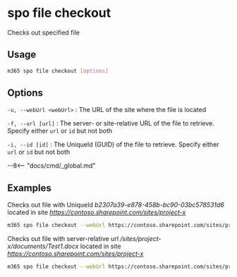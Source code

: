 # spo file checkout

Checks out specified file

## Usage

```sh
m365 spo file checkout [options]
```

## Options

`-u, --webUrl <webUrl>`
: The URL of the site where the file is located

`-f, --url [url]`
: The server- or site-relative URL of the file to retrieve. Specify either `url` or `id` but not both

`-i, --id [id]`
: The UniqueId (GUID) of the file to retrieve. Specify either `url` or `id` but not both

--8<-- "docs/cmd/_global.md"

## Examples

Checks out file with UniqueId _b2307a39-e878-458b-bc90-03bc578531d6_ located in site _https://contoso.sharepoint.com/sites/project-x_

```sh
m365 spo file checkout --webUrl https://contoso.sharepoint.com/sites/project-x --id 'b2307a39-e878-458b-bc90-03bc578531d6'
```

Checks out file with server-relative url _/sites/project-x/documents/Test1.docx_ located in site _https://contoso.sharepoint.com/sites/project-x_

```sh
m365 spo file checkout --webUrl https://contoso.sharepoint.com/sites/project-x --url '/sites/project-x/documents/Test1.docx'
```
